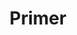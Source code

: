 ---
title: Primer
redirect_to: https://drive.google.com/file/d/1H_VGF1Ns-BdRkPctZbevzMlrxzmdbHaB/view?usp=drive_link
redirect_from: 
  - /Primer
  - /primer
---